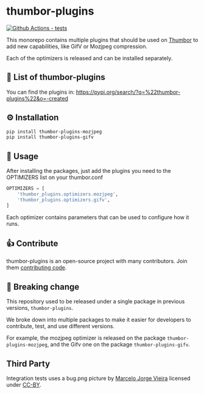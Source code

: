 # thumbor-plugins
[![Github Actions - tests](https://github.com/thumbor/thumbor-plugins/actions/workflows/test.yml/badge.svg)](https://github.com/thumbor/thumbor-plugins/actions)

This monorepo contains multiple plugins that should be used on
[Thumbor][thumbor] to add new capabilities, like GifV or Mozjpeg compression.

Each of the optimizers is released and can be installed separately.

## 📜 List of thumbor-plugins

You can find the plugins in: https://pypi.org/search/?q=%22thumbor-plugins%22&o=-created

## ⚙️ Installation

```bash
pip install thumbor-plugins-mozjpeg
pip install thumbor-plugins-gifv
```

## 🎯 Usage

After installing the packages, just add the plugins you need to the OPTIMIZERS
list on your thumbor.conf

```python
OPTIMIZERS = [
    'thumbor_plugins.optimizers.mozjpeg',
    'thumbor_plugins.optimizers.gifv',
]
```

Each optimizer contains parameters that can be used to configure how it runs.

## 👍 Contribute

thumbor-plugins is an open-source project with many contributors. Join them
[contributing code][contributing].


## 🚨 Breaking change

This repository used to be released under a single package in previous
versions, `thumbor-plugins`.

We broke down into multiple packages to make it easier for developers to
contribute, test, and use different versions.

For example, the mozjpeg optimizer is released on the package
`thumbor-plugins-mozjpeg`, and the Gifv one on the package
`thumbor-plugins-gifv`.


## Third Party

Integration tests uses a bug.png picture by [Marcelo Jorge Vieira][marcelometal]
licensed under [CC-BY][cc-by].

[cc-by]: https://creativecommons.org/licenses/by/4.0/
[contributing]: https://github.com/thumbor/thumbor-plugins/blob/master/CONTRIBUTING.md
[marcelometal]: https://www.flickr.com/photos/marcelometal/540719764/
[thumbor]: https://github.com/thumbor/thumbor
